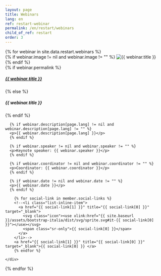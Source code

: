 ```yaml
---
layout: page
title: Webinars
lang: en
ref: restart-webinar
permalink: /en/restart/webinars
child_of_ref: restart
order: 3
---
```


<div class="card-columns">
  {% for webinar in site.data.restart.webinars %}
  <div class="card border rounded">
    {% if webinar.image != nil and webinar.image != "" %}
    <img class="card-img-top" src="/assets/images/restart/{{ webinar.ref }}.{{ webinar.image }}" alt="{{ webinar.title }}">
    {% endif %}
    <div class="card-body">
      {% if webinar.permalink %}
        <a href="{{ webinar.permalink }}" class="card-link"><h5 class="card-title">{{ webinar.title }}</h5></a>
      {% else %}
        <h5 class="card-title">{{ webinar.title }}</h5>
      {% endif %}

      {% if webinar.description[page.lang] != nil and webinar.description[page.lang] != "" %}
      <p>{{ webinar.description[page.lang] }}</p>
      {% endif %}

      {% if webinar.speaker != nil and webinar.speaker != "" %}
      <p>Keynote speaker: {{ webinar.speaker }}</p>
      {% endif %}

      {% if webinar.coordinator != nil and webinar.coordinator != "" %}
      <p>Coordinator: {{ webinar.coordinator }}</p>
      {% endif %}

      {% if webinar.date != nil and webinar.date != "" %}
      <p>{{ webinar.date }}</p>
      {% endif %}

        {% for social-link in member.social-links %}
        <!--<li class="list-inline-item">
          <a href="{{ social-link[1] }}" title="{{ social-link[0] }}" target="_blank">
            <svg class="icon"><use xlink:href="{{ site.baseurl }}/assets/bootstrap-italia/dist/svg/sprite.svg#it-{{ social-link[0] }}"></use></svg>
            <span class="sr-only">{{ social-link[0] }}</span>
          </a>
        </li>-->
        <a href="{{ social-link[1] }}" title="{{ social-link[0] }}" target="_blank">{{ social-link[0] }} </a>
        {% endfor %}

    </div>
  </div>
  {% endfor %}
</div>
